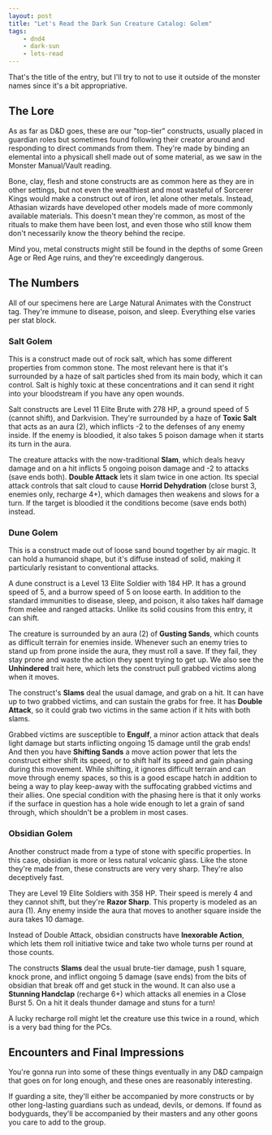```yaml
---
layout: post
title: "Let's Read the Dark Sun Creature Catalog: Golem"
tags:
    - dnd4
    - dark-sun
    - lets-read
---
```


That's the title of the entry, but I'll try to not to use it outside of the
monster names since it's a bit appropriative.

## The Lore

As as far as D&D goes, these are our "top-tier" constructs, usually placed in
guardian roles but sometimes found following their creator around and responding
to direct commands from them. They're made by binding an elemental into a
physicall shell made out of some material, as we saw in the Monster Manual/Vault
reading.

Bone, clay, flesh and stone constructs are as common here as they are in other
settings, but not even the wealthiest and most wasteful of Sorcerer Kings would
make a construct out of iron, let alone other metals. Instead, Athasian wizards
have developed other models made of more commonly available materials. This
doesn't mean they're common, as most of the rituals to make them have been lost,
and even those who still know them don't necessarily know the theory behind the
recipe.

Mind you, metal constructs might still be found in the depths of some Green Age
or Red Age ruins, and they're exceedingly dangerous.

## The Numbers

All of our specimens here are Large Natural Animates with the Construct
tag. They're immune to disease, poison, and sleep. Everything else varies per
stat block.

### Salt Golem

This is a construct made out of rock salt, which has some different properties
from common stone. The most relevant here is that it's surrounded by a haze of
salt particles shed from its main body, which it can control. Salt is highly
toxic at these concentrations and it can send it right into your bloodstream if
you have any open wounds.

Salt constructs are Level 11 Elite Brute with 278 HP, a ground speed of 5
(cannot shift), and Darkvision. They're surrounded by a haze of **Toxic Salt**
that acts as an aura (2), which inflicts -2 to the defenses of any enemy
inside. If the enemy is bloodied, it also takes 5 poison damage when it starts
its turn in the aura.

The creature attacks with the now-traditional **Slam**, which deals heavy damage
and on a hit inflicts 5 ongoing poison damage and -2 to attacks (save ends
both). **Double Attack** lets it slam twice in one action. Its special attack
controls that salt cloud to cause **Horrid Dehydration** (close burst 3, enemies
only, recharge 4+), which damages then weakens and slows for a turn. If the
target is bloodied it the conditions become (save ends both) instead.

### Dune Golem

This is a construct made out of loose sand bound together by air magic. It can
hold a humanoid shape, but it's diffuse instead of solid, making it particularly
resistant to conventional attacks.

A dune construct is a Level 13 Elite Soldier with 184 HP. It has a ground speed
of 5, and a burrow speed of 5 on loose earth. In addition to the standard
immunities to disease, sleep, and poison, it also takes half damage from melee
and ranged attacks. Unlike its solid cousins from this entry, it can shift.

The creature is surrounded by an aura (2) of **Gusting Sands**, which counts as
difficult terrain for enemies inside. Whenever such an enemy tries to stand up
from prone inside the aura, they must roll a save. If they fail, they stay prone
and waste the action they spent trying to get up. We also see the **Unhindered**
trait here, which lets the construct pull grabbed victims along when it moves.

The construct's **Slams** deal the usual damage, and grab on a hit. It can have
up to two grabbed victims, and can sustain the grabs for free. It has **Double
Attack**, so it could grab two victims in the same action if it hits with both
slams.

Grabbed victims are susceptible to **Engulf**, a minor action attack that deals
light damage but starts inflicting ongoing 15 damage until the grab ends!  And
then you have **Shifting Sands** a move action power that lets the construct
either shift its speed, or to shift half its speed and gain phasing during this
movement. While shifting, it ignores difficult terrain and can move through
enemy spaces, so this is a good escape hatch in addition to being a way to play
keep-away with the suffocating grabbed victims and their allies. One special
condition with the phasing here is that it only works if the surface in question
has a hole wide enough to let a grain of sand through, which shouldn't be a
problem in most cases.

### Obsidian Golem

Another construct made from a type of stone with specific properties. In this
case, obsidian is more or less natural volcanic glass. Like the stone they're
made from, these constructs are very very sharp. They're also deceptively fast.

They are Level 19 Elite Soldiers with 358 HP. Their speed is merely 4 and they
cannot shift, but they're **Razor Sharp**. This property is modeled as an aura
(1). Any enemy inside the aura that moves to another square inside the aura
takes 10 damage.

Instead of Double Attack, obsidian constructs have **Inexorable Action**, which
lets them roll initiative twice and take two whole turns per round at those
counts.

The constructs **Slams** deal the usual brute-tier damage, push 1 square, knock
prone, and inflict ongoing 5 damage (save ends) from the bits of obsidian that
break off and get stuck in the wound. It can also use a **Stunning Handclap**
(recharge 6+) which attacks all enemies in a Close Burst 5. On a hit it deals
thunder damage and stuns for a turn!

A lucky recharge roll might let the creature use this twice in a round, which is
a very bad thing for the PCs.

## Encounters and Final Impressions

You're gonna run into some of these things eventually in any D&D campaign that
goes on for long enough, and these ones are reasonably interesting.

If guarding a site, they'll either be accompanied by more constructs or by other
long-lasting guardians such as undead, devils, or demons. If found as
bodyguards, they'll be accompanied by their masters and any other goons you care
to add to the group.
